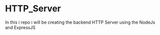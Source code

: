 # HTTP_Server
In this i repo i will be creating the backend HTTP Server using the NodeJs and ExpressJS
